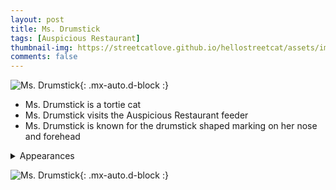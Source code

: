 ```yaml
---
layout: post
title: Ms. Drumstick
tags: [Auspicious Restaurant]
thumbnail-img: https://streetcatlove.github.io/hellostreetcat/assets/img/ms_drumstick.png
comments: false
---
```


![Ms. Drumstick](https://streetcatlove.github.io/hellostreetcat/assets/img/ms_drumstick.png){: .mx-auto.d-block :}

* Ms. Drumstick is a tortie cat
* Ms. Drumstick visits the Auspicious Restaurant feeder
* Ms. Drumstick is known for the drumstick shaped marking on her nose and forehead

<details>
<summary>Appearances</summary>
<ul>
  <li><a href="https://youtu.be/dxfrGzVwU2k?t=1344">7/1/24 08:25</a></li>
  <li><a href="https://youtu.be/5sesiLoj7ik?t=5072">8/21/24 01:30</a></li>
  <li><a href="https://youtu.be/RzMebKW08rY?t=65">9/7/24 23:56</a></li>
  <li><a href="https://youtu.be/iEqXJei6zh0?t=1805">9/17/24 00:28</a></li>
  <li><a href="https://youtu.be/Nigwo_3tIM4?t=4861">11/29/24 02:20</a></li>
  <li><a href="https://youtu.be/5HpPYsPzQv8?t=1302">12/5/24 13:17</a></li>
</ul>
</details>

![Ms. Drumstick](https://streetcatlove.github.io/hellostreetcat/assets/img/ms_drumstick0.png){: .mx-auto.d-block :}
